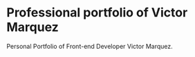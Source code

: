 Professional portfolio of Victor Marquez
========================================

Personal Portfolio of Front-end Developer Victor Marquez.